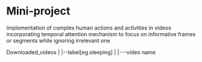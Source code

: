 # Mini-project
Implementation of complex human actions and activities in videos incorporating temporal attention mechanism to focus on informative frames or segments while ignoring irrelevant one

Downloaded_videos
    |
    |--label[eg.sleeping]
        |
        |---video name
